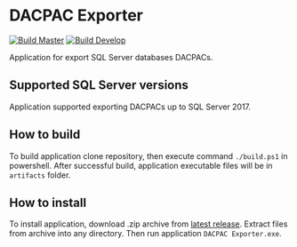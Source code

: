 # DACPAC Exporter
[![Build Master](https://github.com/fakir89/DACPACExporter/workflows/Build%20Master/badge.svg?branch=master)](https://github.com/fakir89/DACPACExporter/actions?workflow=Build+Master)
[![Build Develop](https://github.com/fakir89/DACPACExporter/workflows/Build%20Develop/badge.svg?branch=develop)](https://github.com/fakir89/DACPACExporter/actions?workflow=Build+Develop)

Application for export SQL Server databases DACPACs. 

## Supported SQL Server versions
Application supported exporting DACPACs up to SQL Server 2017.

## How to build
To build application clone repository, then execute command `./build.ps1` in powershell. After successful build, application executable files will be in `artifacts` folder. 

## How to install
To install application, download .zip archive from [latest release](https://github.com/fakir89/DACPACExporter/releases). Extract files from archive into any directory. Then run application `DACPAC Exporter.exe`.